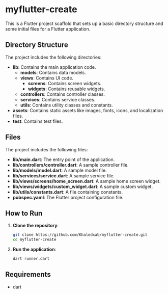 # myflutter-create

This is a Flutter project scaffold that sets up a basic directory structure and some initial files for a Flutter application.

## Directory Structure

The project includes the following directories:

- **lib**: Contains the main application code.
  - **models**: Contains data models.
  - **views**: Contains UI code.
    - **screens**: Contains screen widgets.
    - **widgets**: Contains reusable widgets.
  - **controllers**: Contains controller classes.
  - **services**: Contains service classes.
  - **utils**: Contains utility classes and constants.
- **assets**: Contains static assets like images, fonts, icons, and localization files.
- **test**: Contains test files.

## Files

The project includes the following files:

- **lib/main.dart**: The entry point of the application.
- **lib/controllers/controller.dart**: A sample controller file.
- **lib/models/model.dart**: A sample model file.
- **lib/services/service.dart**: A sample service file.
- **lib/views/screens/home_screen.dart**: A sample home screen widget.
- **lib/views/widgets/custom_widget.dart**: A sample custom widget.
- **lib/utils/constants.dart**: A file containing constants.
- **pubspec.yaml**: The Flutter project configuration file.

## How to Run

1. **Clone the repository**:
   ```sh
   git clone https://github.com/Khaledxab/myflutter-create.git
   cd myflutter-create
   ```

2. **Run the application**:
   ```sh
   dart runner.dart
   ```

## Requirements

- dart


